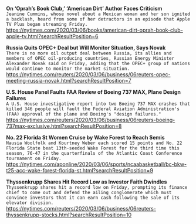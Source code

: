 **On ‘Oprah’s Book Club,’ ‘American Dirt’ Author Faces Criticism**\
`Jeanine Cummins, whose novel about a Mexican woman and her son ignited a backlash, heard from some of her detractors in an episode that Apple TV Plus began streaming Friday.`\
https://nytimes.com/2020/03/06/books/american-dirt-oprah-book-club-apple-tv.html?searchResultPosition=6

**Russia Quits OPEC+ Deal but Will Monitor Situation, Says Novak**\
`There is no more oil output deal between Russia, its allies and members of OPEC oil-producing countries, Russian Energy Minister Alexander Novak said on Friday, adding that the OPEC+ group of nations would continue to monitor the market situation. `\
https://nytimes.com/reuters/2020/03/06/business/06reuters-opec-meeting-russia-novak.html?searchResultPosition=7

**U.S. House Panel Faults FAA Review of Boeing 737 MAX, Plane Design Failures**\
`A U.S. House investigative report into two Boeing 737 MAX crashes that killed 346 people will fault the Federal Aviation Administration's (FAA) approval of the plane and Boeing's "design failures."`\
https://nytimes.com/reuters/2020/03/06/business/06reuters-boeing-737max-exclusive.html?searchResultPosition=8

**No. 22 Florida St Women Cruise by Wake Forest to Reach Semis**\
`Nausia Woolfolk and Kourtney Weber each scored 15 points and No. 22 Florida State beat 13th-seeded Wake Forest for the third time this season, 76-47 in the quarterfinals of the Atlantic Coast Conference tournament on Friday.`\
https://nytimes.com/aponline/2020/03/06/sports/ncaabasketball/bc-bkw-t25-acc-wake-forest-florida-st.html?searchResultPosition=9

**Thyssenkrupp Shares Hit Record Low as Investor Faith Dwindles**\
`Thyssenkrupp shares hit a record low on Friday, prompting its finance chief to come out and defend the ailing conglomerate which must convince investors that it can earn cash following the sale of its elevator division.`\
https://nytimes.com/reuters/2020/03/06/business/06reuters-thyssenkrupp-stocks.html?searchResultPosition=10

